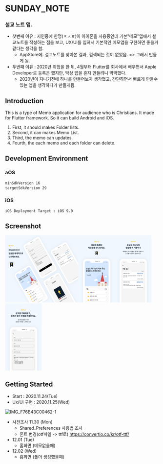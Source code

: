 # SUNDAY_NOTE

### 설교 노트 앱.

- 첫번째 이유 : 지인중에 한명(ㅈㅅㅎ)이 아이폰을 사용중인데 기본"메모"앱에서 설교노트를 작성하는 점을 보고, UX/UI를 입혀서 기본적인 메모앱을 구현하면 좋을거 같다는 생각을 함. 
  - AppStore에. 설교노트를 찾아본 결과, 검색되는 것이 없었음. => 그래서 만들게 됨. 
- 두번째 이유 : 2020년 취업을 한 뒤, 4월부터 Flutter를 회사에서 배우면서 Apple Developer로 등록은 했지만, 막상 앱을 혼자 만들려니 막막했다.
  - 2020년이 지나기전에 하나를 만들어보자 생각했고,  간단하면서 빠르게 만들수있는 앱을 생각하다가 만들게됨.



## Introduction

This is a type of Memo application for audience who is Christians. It made for Flutter framework. So it can build Android and iOS.

1. First, it should makes Folder lists.
2. Second, it can makes Memo List.
3. Third, the memo can updates.
4. Fourth, the each memo and each folder can delete.



## Development Environment

### aOS

```
minSdkVersion 16
targetSdkVersion 29
```

### iOS

```
iOS Deployment Target : iOS 9.0
```



## Screenshot

<img src="/assets/screenshot/screenshot_1.png" width="120px" height="220px" title="screenshot_1" alt="screenshot_1"></img><img src="/assets/screenshot/screenshot_2.png" width="120px" height="220px" title="screenshot_2" alt="screenshot_2"></img><img src="/assets/screenshot/screenshot_3.png" width="120px" height="220px" title="screenshot_3" alt="screenshot_3"></img><img src="/assets/screenshot/screenshot_4.png" width="120px" height="220px" title="screenshot_4" alt="screenshot_4"></img><img src="/assets/screenshot/screenshot_5.png" width="120px" height="220px" title="screenshot_5" alt="screenshot_5"></img>



## Getting Started

- Start : 2020.11.24(Tue) 
- Ux/Ui 구현 : 2020.11.25(Wed)

![IMG_F76B43C00462-1](https://user-images.githubusercontent.com/43080040/100239070-4da06080-2f74-11eb-8cf4-d3ee1609e31f.JPEG)

- 사전조사 11.30 (Mon)
  - Shared_Preferences 사용법 조사
  - 폰트 변경(otf파일 -> ttf로) https://convertio.co/kr/otf-ttf/
- 12.01 (Tue)
  - 홈화면 (메모없을때) 
- 12.02 (Wed)
  - 홈화면 (폴더 생성했을때)